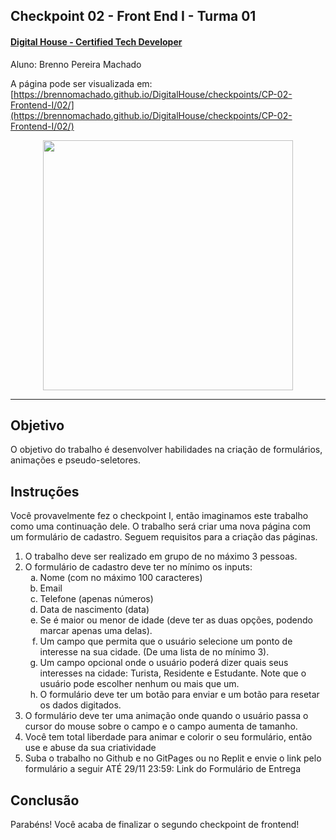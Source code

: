 ## Checkpoint 02 - Front End I - Turma 01

#### [Digital House - Certified Tech Developer](https://brennomachado.github.io/DigitalHouse/)

Aluno: Brenno Pereira Machado

A página pode ser visualizada em: [https://brennomachado.github.io/DigitalHouse/checkpoints/CP-02-Frontend-I/02/](https://brennomachado.github.io/DigitalHouse/checkpoints/CP-02-Frontend-I/02/)

<div>
<p align="center"><a  href="https://brennomachado.github.io/DigitalHouse/checkpoints/CP-02-Frontend-I/02/" target="_blank"><img height="400" src="https://via.placeholder.com/800x400/09f/000?text=Checkpoint+02"></a></p>
</div>

---

## Objetivo

O objetivo do trabalho é desenvolver habilidades na criação de formulários, animações e pseudo-seletores.

## Instruções

Você provavelmente fez o checkpoint I, então imaginamos este trabalho como uma continuação dele. O trabalho será criar uma nova página com um formulário de cadastro. Seguem requisitos para a criação das páginas.

<ol>
  <li type="numbers">O trabalho deve ser realizado em grupo de no máximo 3 pessoas.</li>
  <li type="numbers">O formulário de cadastro deve ter no mínimo os inputs:
    <ol>
      <li type="a">Nome (com no máximo 100 caracteres)</li>
      <li type="a">Email</li>
      <li type="a">Telefone (apenas números)</li>
      <li type="a">Data de nascimento (data)</li>
      <li type="a">Se é maior ou menor de idade (deve ter as duas opções, podendo marcar apenas uma delas).</li>
      <li type="a">Um campo que permita que o usuário selecione um ponto de interesse na sua cidade. (De uma lista de no mínimo 3).</li>
      <li type="a">Um campo opcional onde o usuário poderá dizer quais seus interesses na cidade: Turista, Residente e Estudante. Note que o usuário pode escolher nenhum ou mais que um.</li>
      <li type="a">O formulário deve ter um botão para enviar e um botão para resetar os dados digitados.</li>
    </ol>
  </li>
  <li type="numbers">O formulário deve ter uma animação onde quando o usuário passa o cursor do mouse sobre o campo e o campo aumenta de tamanho. </li>
  <li type="numbers">Você tem total liberdade para animar e colorir o seu formulário, então use e abuse da sua criatividade</li>
  <li type="numbers">Suba o trabalho no Github e no GitPages ou no Replit e envie o link pelo formulário a seguir ATÉ 29/11 23:59:  Link do Formulário de Entrega</li>

</ol>

## Conclusão

Parabéns! Você acaba de finalizar o segundo checkpoint de frontend!
